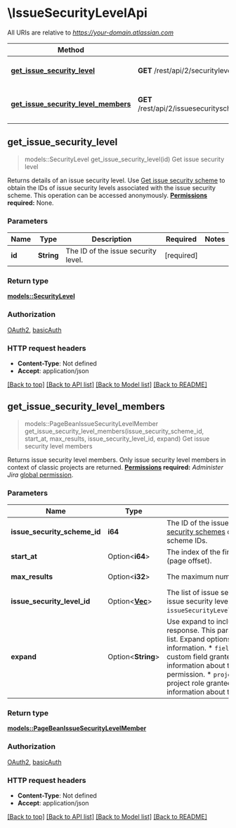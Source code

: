# \IssueSecurityLevelApi

All URIs are relative to *https://your-domain.atlassian.com*

Method | HTTP request | Description
------------- | ------------- | -------------
[**get_issue_security_level**](IssueSecurityLevelApi.md#get_issue_security_level) | **GET** /rest/api/2/securitylevel/{id} | Get issue security level
[**get_issue_security_level_members**](IssueSecurityLevelApi.md#get_issue_security_level_members) | **GET** /rest/api/2/issuesecurityschemes/{issueSecuritySchemeId}/members | Get issue security level members



## get_issue_security_level

> models::SecurityLevel get_issue_security_level(id)
Get issue security level

Returns details of an issue security level.  Use [Get issue security scheme](#api-rest-api-2-issuesecurityschemes-id-get) to obtain the IDs of issue security levels associated with the issue security scheme.  This operation can be accessed anonymously.  **[Permissions](#permissions) required:** None.

### Parameters


Name | Type | Description  | Required | Notes
------------- | ------------- | ------------- | ------------- | -------------
**id** | **String** | The ID of the issue security level. | [required] |

### Return type

[**models::SecurityLevel**](SecurityLevel.md)

### Authorization

[OAuth2](../README.md#OAuth2), [basicAuth](../README.md#basicAuth)

### HTTP request headers

- **Content-Type**: Not defined
- **Accept**: application/json

[[Back to top]](#) [[Back to API list]](../README.md#documentation-for-api-endpoints) [[Back to Model list]](../README.md#documentation-for-models) [[Back to README]](../README.md)


## get_issue_security_level_members

> models::PageBeanIssueSecurityLevelMember get_issue_security_level_members(issue_security_scheme_id, start_at, max_results, issue_security_level_id, expand)
Get issue security level members

Returns issue security level members.  Only issue security level members in context of classic projects are returned.  **[Permissions](#permissions) required:** *Administer Jira* [global permission](https://confluence.atlassian.com/x/x4dKLg).

### Parameters


Name | Type | Description  | Required | Notes
------------- | ------------- | ------------- | ------------- | -------------
**issue_security_scheme_id** | **i64** | The ID of the issue security scheme. Use the [Get issue security schemes](#api-rest-api-2-issuesecurityschemes-get) operation to get a list of issue security scheme IDs. | [required] |
**start_at** | Option<**i64**> | The index of the first item to return in a page of results (page offset). |  |[default to 0]
**max_results** | Option<**i32**> | The maximum number of items to return per page. |  |[default to 50]
**issue_security_level_id** | Option<[**Vec<i64>**](i64.md)> | The list of issue security level IDs. To include multiple issue security levels separate IDs with ampersand: `issueSecurityLevelId=10000&issueSecurityLevelId=10001`. |  |
**expand** | Option<**String**> | Use expand to include additional information in the response. This parameter accepts a comma-separated list. Expand options include:   *  `all` Returns all expandable information.  *  `field` Returns information about the custom field granted the permission.  *  `group` Returns information about the group that is granted the permission.  *  `projectRole` Returns information about the project role granted the permission.  *  `user` Returns information about the user who is granted the permission. |  |

### Return type

[**models::PageBeanIssueSecurityLevelMember**](PageBeanIssueSecurityLevelMember.md)

### Authorization

[OAuth2](../README.md#OAuth2), [basicAuth](../README.md#basicAuth)

### HTTP request headers

- **Content-Type**: Not defined
- **Accept**: application/json

[[Back to top]](#) [[Back to API list]](../README.md#documentation-for-api-endpoints) [[Back to Model list]](../README.md#documentation-for-models) [[Back to README]](../README.md)


